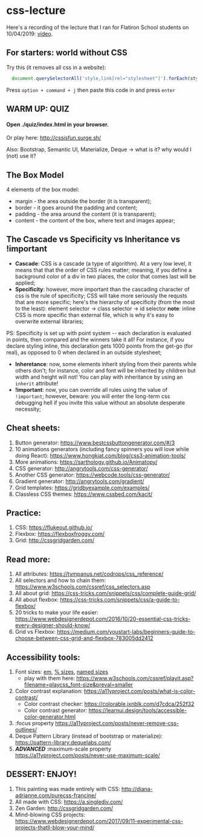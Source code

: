 # css-lecture

Here's a recording of the lecture that I ran for Flatiron School students on 10/04/2019: [video](https://www.youtube.com/watch?v=p_dDWuKu70c&feature=youtu.be).

## For starters: world without CSS
Try this (it removes all css in a website):

```js
  document.querySelectorAll('style,link[rel="stylesheet"]').forEach(style => style.remove());
```
Press `option + command + j` then paste this code in and press `enter`

## WARM UP: QUIZ
#### Open ./quiz/index.html in your browser.
Or play here: <http://cssisfun.surge.sh/>

Also: Bootstrap, Semantic UI, Materialize, Deque -> what is it? why would I (not) use it?

## The Box Model
4 elements of the box model:
- margin - the area outside the border (it is transparent);
- border - it goes around the padding and content;
- padding - the area around the content (it is transparent);
- content - the content of the box, where text and images appear;

## The Cascade vs Specificity vs Inheritance vs !important
* **Cascade**: CSS is a cascade (a type of algorithm). At a very low level, it means that that the order of CSS rules matter; meaning, if you define a background color of a div in two places, the color that comes last will be applied;
* **Specificity**: however, more important than the cascading character of css is the rule of specificity; CSS will take more seriously the requsts that are more specific; here's the hierarchy of specificity (from the most to the least): 
element selector -> class selector -> id selector
**note**: inline CSS is more specific than external file, which is why it's easy to overwrite external libraries;

PS: Specificity is set up with point system -- each declaration is evaluated in points, then compared and the winners take it all! For instance, if you declare styling inline, this declaration gets 1000 points from the get-go (for real), as opposed to 0 when declared in an outside stylesheet;
* **Inheretance**: now, some elements inherit styling from their parents while others don't; for instance, color and font will be inherited by children but width and height will not! You can play with inheritance by using an ``inherit`` attribute!
* **!important**: now, you can override all rules using the value of ``!important``; however, beware: you will enter the long-term css debugging hell if you invite this value without an absolute desperate necessity;  

## Cheat sheets:
1. Button generator: <https://www.bestcssbuttongenerator.com/#/3>
2. 10 animations generators (including fancy spinners you will love while doing React): <https://www.hongkiat.com/blog/css3-animation-tools/>
3. More animations: <https://sarthology.github.io/Animatopy/>
4. CSS generator: <http://angrytools.com/css-generator/>
5. Another CSS generator: <https://webcode.tools/css-generator/>
6. Gradient generator: <http://angrytools.com/gradient/>
7. Grid templates: <https://gridbyexample.com/examples/>
8. Classless CSS themes: <https://www.cssbed.com/kacit/>

## Practice:
1. CSS: <https://flukeout.github.io/>
2. Flexbox: <https://flexboxfroggy.com/>
3. Grid: <http://cssgridgarden.com/>

## Read more:
1. All attributes: <https://tympanus.net/codrops/css_reference/>
2. All selectors and how to chain them: <https://www.w3schools.com/cssref/css_selectors.asp>
3. All about grid: <https://css-tricks.com/snippets/css/complete-guide-grid/>
4. All about flexbox: <https://css-tricks.com/snippets/css/a-guide-to-flexbox/>
5. 20 tricks to make your life easier: <https://www.webdesignerdepot.com/2016/10/20-essential-css-tricks-every-designer-should-know/>
6. Grid vs Flexbox: <https://medium.com/youstart-labs/beginners-guide-to-choose-between-css-grid-and-flexbox-783005dd2412>

## Accessibility tools:
1. Font sizes: [em](https://www.w3.org/TR/WCAG20-TECHS/C14.html), [% sizes](https://www.w3.org/TR/WCAG20-TECHS/C12.html), [named sizes](https://www.w3.org/TR/WCAG20-TECHS/C13.html)
    * play with them here: <https://www.w3schools.com/cssref/playit.asp?filename=playcss_font-size&preval=smaller>
2. Color contrast explanation: <https://a11yproject.com/posts/what-is-color-contrast/>
    * Color contrast checker: <https://colorable.jxnblk.com/d7cdca/252f32>
    * Color contrast generator: <https://learnui.design/tools/accessible-color-generator.html>
3. :focus property <https://a11yproject.com/posts/never-remove-css-outlines/>
4. Deque Pattern Library (instead of bootstrap or materialize): <https://pattern-library.dequelabs.com/>
5. ***ADVANCED*** :maximum-scale property <https://a11yproject.com/posts/never-use-maximum-scale/>

## DESSERT: ENJOY!
1. This painting was made entirely with CSS: <http://diana-adrianne.com/purecss-francine/>
2. All made with CSS: <https://a.singlediv.com/>
3. Zen Garden: <http://cssgridgarden.com/>
4. Mind-blowing CSS projects: <https://www.webdesignerdepot.com/2017/09/11-experimental-css-projects-thatll-blow-your-mind/>
